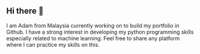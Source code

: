 ## Hi there 👋

I am Adam from Malaysia currently working on to build my portfolio in Github. I have a strong interest in developing my python programming skills especially related to machine learning. Feel free to share any platform where I can practice my skills on this.

<!--
**admyusri/admyusri** is a ✨ _special_ ✨ repository because its `README.md` (this file) appears on your GitHub profile.

Here are some ideas to get you started:

- 🔭 I’m currently working on ...
- 🌱 I’m currently learning ...
- 👯 I’m looking to collaborate on ...
- 🤔 I’m looking for help with ...
- 💬 Ask me about ...
- 📫 How to reach me: ...
- 😄 Pronouns: ...
- ⚡ Fun fact: ...
-->
